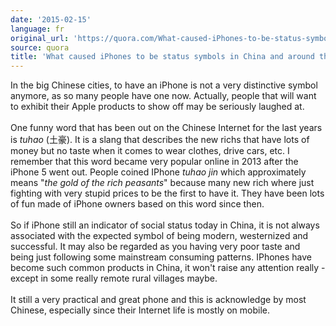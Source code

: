 ```yaml
---
date: '2015-02-15'
language: fr
original_url: 'https://quora.com/What-caused-iPhones-to-be-status-symbols-in-China-and-around-the-world/answer/Clément-Renaud'
source: quora
title: 'What caused iPhones to be status symbols in China and around the world?'
---
```


In the big Chinese cities, to have an iPhone is not a very distinctive
symbol anymore, as so many people have one now. Actually, people that
will want to exhibit their Apple products to show off may be seriously
laughed at.\
\
One funny word that has been out on the Chinese Internet for the last
years is *tuhao* (土豪). It is a slang that describes the new richs that
have lots of money but no taste when it comes to wear clothes, drive
cars, etc. I remember that this word became very popular online in 2013
after the iPhone 5 went out. People coined IPhone *tuhao jin* which
approximately means \"*the gold of the rich peasants*\" because many new
rich where just fighting with very stupid prices to be the first to have
it. They have been lots of fun made of iPhone owners based on this word
since then.\
\
So if iPhone still an indicator of social status today in China, it is
not always associated with the expected symbol of being modern,
westernized and successful. It may also be regarded as you having very
poor taste and being just following some mainstream consuming patterns.
IPhones have become such common products in China, it won\'t raise any
attention really - except in some really remote rural villages maybe.\
\
It still a very practical and great phone and this is acknowledge by
most Chinese, especially since their Internet life is mostly on mobile.
